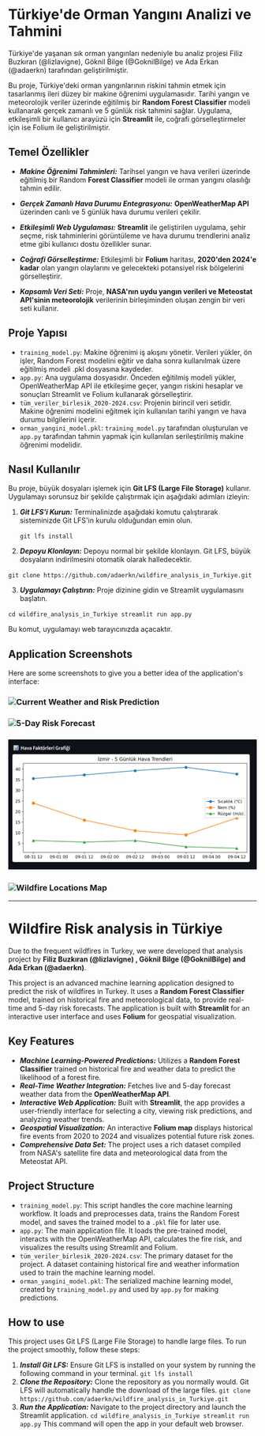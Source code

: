 # Türkiye'de Orman Yangını Analizi ve Tahmini

Türkiye'de yaşanan sık orman yangınları nedeniyle bu analiz projesi Filiz Buzkıran (@lizlavigne), Göknil Bilge (@GoknilBilge) ve Ada Erkan (@adaerkn) tarafından geliştirilmiştir.

Bu proje, Türkiye'deki orman yangınlarının riskini tahmin etmek için tasarlanmış ileri düzey bir makine öğrenimi uygulamasıdır. Tarihi yangın ve meteorolojik veriler üzerinde eğitilmiş bir **Random Forest Classifier** modeli kullanarak gerçek zamanlı ve 5 günlük risk tahmini sağlar. Uygulama, etkileşimli bir kullanıcı arayüzü için **Streamlit** ile, coğrafi görselleştirmeler için ise Folium ile geliştirilmiştir.

## Temel Özellikler
* ***Makine Öğrenimi Tahminleri:*** Tarihsel yangın ve hava verileri üzerinde eğitilmiş bir Random **Forest Classifier** modeli ile orman yangını olasılığı tahmin edilir.

* ***Gerçek Zamanlı Hava Durumu Entegrasyonu:*** **OpenWeatherMap API** üzerinden canlı ve 5 günlük hava durumu verileri çekilir.

* ***Etkileşimli Web Uygulaması:*** **Streamlit** ile geliştirilen uygulama, şehir seçme, risk tahminlerini görüntüleme ve hava durumu trendlerini analiz etme gibi kullanıcı dostu özellikler sunar.

* ***Coğrafi Görselleştirme:*** Etkileşimli bir **Folium** haritası, **2020'den 2024'e kadar** olan yangın olaylarını ve gelecekteki potansiyel risk bölgelerini görselleştirir.

* ***Kapsamlı Veri Seti:*** Proje, **NASA'nın uydu yangın verileri ve Meteostat API'sinin meteorolojik** verilerinin birleşiminden oluşan zengin bir veri seti kullanır.

## Proje Yapısı
* `training_model.py`: Makine öğrenimi iş akışını yönetir. Verileri yükler, ön işler, Random Forest modelini eğitir ve daha sonra kullanılmak üzere eğitilmiş modeli .pkl dosyasına kaydeder.
* `app.py`:  Ana uygulama dosyasıdır. Önceden eğitilmiş modeli yükler, OpenWeatherMap API ile etkileşime geçer, yangın riskini hesaplar ve sonuçları Streamlit ve Folium kullanarak görselleştirir.
* `tüm_veriler_birlesik_2020-2024.csv`: Projenin birincil veri setidir. Makine öğrenimi modelini eğitmek için kullanılan tarihi yangın ve hava durumu bilgilerini içerir.
*  `orman_yangini_model.pkl`: `training_model.py` tarafından oluşturulan ve  `app.py` 
tarafından tahmin yapmak için kullanılan serileştirilmiş makine öğrenimi modelidir.

## Nasıl Kullanılır

Bu proje, büyük dosyaları işlemek için **Git LFS (Large File Storage)** kullanır. Uygulamayı sorunsuz bir şekilde çalıştırmak için aşağıdaki adımları izleyin:

1. ***Git LFS'i Kurun:*** Terminalinizde aşağıdaki komutu çalıştırarak sisteminizde Git LFS'in kurulu olduğundan emin olun.

   `git lfs install`
   
3. ***Depoyu Klonlayın:*** Depoyu normal bir şekilde klonlayın. Git LFS, büyük dosyaların indirilmesini otomatik olarak halledecektir.

  `git clone https://github.com/adaerkn/wildfire_analysis_in_Turkiye.git`
  
3. ***Uygulamayı Çalıştırın:*** Proje dizinine gidin ve Streamlit uygulamasını başlatın.
 
 `cd wildfire_analysis_in_Turkiye streamlit run app.py`
      
Bu komut, uygulamayı  web tarayıcınızda açacaktır.   

## Application Screenshots
Here are some screenshots to give you a better idea of the application's interface:

### ![Current Weather and Risk Prediction](assets/capture_20250830162805075.bmp)

### ![5-Day Risk Forecast](assets/capture_20250830162823763.bmp)

### ![Weather Factors Graph](assets/capture_20250830162831825.jpg)

### ![Wildfire Locations Map](assets/capture_20250830162748054.bmp)


---------
# Wildfire Risk analysis in Türkiye
Due to the frequent wildfires in Turkey, we were developed that analysis project by **Filiz Buzkıran (@lizlavigne) ,  Göknil Bilge (@GoknilBilge) and Ada Erkan (@adaerkn)**.

This project is an advanced machine learning application designed to predict the risk of wildfires in Turkey. It uses a **Random Forest Classifier** model, trained on historical fire and meteorological data, to provide real-time and 5-day risk forecasts. The application is built with **Streamlit** for an interactive user interface and uses **Folium** for geospatial visualization.

## Key Features

* ***Machine Learning-Powered Predictions:*** Utilizes a **Random Forest Classifier** trained on historical fire and weather data to predict the likelihood of a forest fire.
* ***Real-Time Weather Integration:*** Fetches live and 5-day forecast weather data from the **OpenWeatherMap API**.
* ***Interactive Web Application:*** Built with **Streamlit**, the app provides a user-friendly interface for selecting a city, viewing risk predictions, and analyzing weather trends.
* ***Geospatial Visualization:***  An interactive **Folium map** displays historical fire events from 2020 to 2024 and visualizes potential future risk zones.
* ***Comprehensive Data Set:*** The project uses a rich dataset compiled from NASA's satellite fire data and meteorological data from the Meteostat API.

## Project Structure

* `training_model.py`: This script handles the core machine learning workflow. It loads and preprocesses data, trains the Random Forest model, and saves the trained model to a `.pkl` file for later use.
* `app.py`: The main application file. It loads the pre-trained model, interacts with the OpenWeatherMap API, calculates the fire risk, and visualizes the results using Streamlit and Folium.
* `tüm_veriler_birlesik_2020-2024.csv`: The primary dataset for the project. A dataset containing historical fire and weather information used to train the machine learning model.
* `orman_yangini_model.pkl`: The serialized machine learning model, created by `training_model.py` and used by `app.py` for making predictions.


## How to use

This project uses Git LFS (Large File Storage) to handle large files. To run the project smoothly, follow these steps:

1. ***Install Git LFS:*** Ensure Git LFS is installed on your system by running the following command in your terminal.
 `git lfs install`
2. ***Clone the Repository:*** Clone the repository as you normally would. Git LFS will automatically handle the download of the large files.
    `git clone https://github.com/adaerkn/wildfire_analysis_in_Turkiye.git`
3. ***Run the Application:*** Navigate to the project directory and launch the Streamlit application.
     `cd wildfire_analysis_in_Turkiye
      streamlit run app.py`
This command will open the app in your default web browser.   
